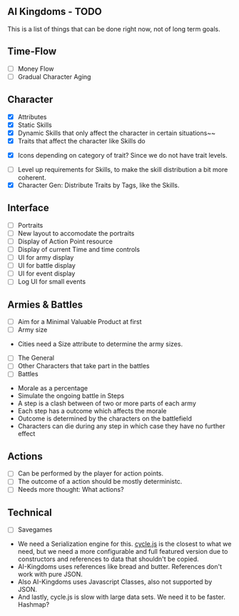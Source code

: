 AI Kingdoms - TODO
------------------

This is a list of things that can be done right now, not of long term goals.

## Time-Flow
- [ ] Money Flow
- [ ] Gradual Character Aging

## Character
- [x] Attributes
- [x] Static Skills
- [x] Dynamic Skills that only affect the character in certain situations~~
- [x] Traits that affect the character like Skills do
 + [x] Icons depending on category of trait? Since we do not have trait levels. 
- [ ] Level up requirements for Skills, to make the skill distribution a bit more coherent.
- [x] Character Gen: Distribute Traits by Tags, like the Skills.

## Interface
- [ ] Portraits
- [ ] New layout to accomodate the portraits
- [ ] Display of Action Point resource
- [ ] Display of current Time and time controls
- [ ] UI for army display
- [ ] UI for battle display
- [ ] UI for event display
- [ ] Log UI for small events

## Armies & Battles
- [ ] Aim for a Minimal Valuable Product at first
- [ ] Army size
 + Cities need a Size attribute to determine the army sizes.
- [ ] The General
- [ ] Other Characters that take part in the battles
- [ ] Battles
 + Morale as a percentage
 + Simulate the ongoing battle in Steps
 + A step is a clash between of two or more parts of each army
 + Each step has a outcome which affects the morale
 + Outcome is determined by the characters on the battlefield
 + Characters can die during any step in which case they have no further effect

## Actions
- [ ] Can be performed by the player for action points.
- [ ] The outcome of a action should be mostly deterministc.
- [ ] Needs more thought: What actions?

## Technical
- [ ] Savegames
 + We need a Serialization engine for this. [cycle.js](https://github.com/douglascrockford/JSON-js/blob/master/cycle.jss) is the closest to what we need, but we need a more configurable and full featured version due to constructors and references to data that shouldn't be copied.
 + AI-Kingdoms uses references like bread and butter. References don't work with pure JSON.
 + Also AI-Kingdoms uses Javascript Classes, also not supported by JSON.
 + And lastly, cycle.js is slow with large data sets. We need it to be faster. Hashmap?
